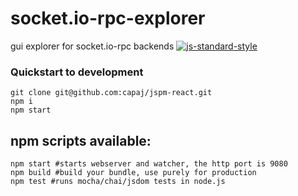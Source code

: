 # socket.io-rpc-explorer
gui explorer for socket.io-rpc backends
[![js-standard-style](https://cdn.rawgit.com/feross/standard/master/badge.svg)](https://github.com/feross/standard)

### Quickstart to development
```
git clone git@github.com:capaj/jspm-react.git
npm i
npm start
```

## npm scripts available:
```shell
npm start #starts webserver and watcher, the http port is 9080
npm build #build your bundle, use purely for production
npm test #runs mocha/chai/jsdom tests in node.js
```
